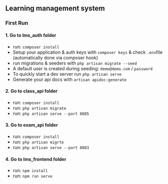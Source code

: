 ## Learning management system 

### First Run

#### 1. Go to lms_auth folder
- run: `composer install`
- Setup your application & auth keys with `composer keys` & check `.env`file (automatically done via composer hook)
- run migrations & seeders with `php artisan migrate --seed`
- A default user is created during seeding: `demo@demo.com` / `password`
- To quickly start a dev server run `php artisan serve`
- Generate your api docs with `artisan apidoc:generate`



#### 2. Go to class_api folder
- run: `composer install`
- run: `php artisan migrate`
- run: `php artisan serve --port 8085`


#### 3. Go to exam_api folder
- run: `composer install`
- run: `php artisan migrte`
- run: `php artisan serve --port 8083`


#### 4. Go to lms_frontend folder
- run: `npm install`
- run: `npm run serve`
